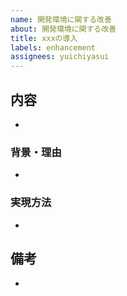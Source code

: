 ```yaml
---
name: 開発環境に関する改善
about: 開発環境に関する改善
title: xxxの導入
labels: enhancement
assignees: yuichiyasui
---
```


## 内容

-

### 背景・理由

-

### 実現方法

-

## 備考

-
